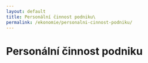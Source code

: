 ```yaml
---
layout: default
title: Personální činnost podniku\
permalink: /ekonomie/personalni-cinnost-podniku/
---
```


Personální činnost podniku
==========================
